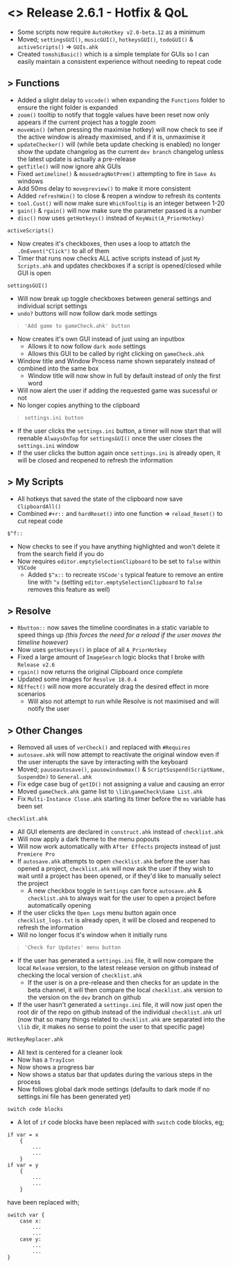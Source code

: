 # <> Release 2.6.1 - Hotfix & QoL
- Some scripts now require `AutoHotkey v2.0-beta.12` as a minimum
- Moved; `settingsGUI()`, `musicGUI()`, `hotkeysGUI()`, `todoGUI()` &  `activeScripts()` => `GUIs.ahk`
- Created `tomshiBasic()` which is a simple template for GUIs so I can easily maintain a consistent experience without needing to repeat code

## > Functions
- Added a slight delay to `vscode()` when expanding the `Functions` folder to ensure the right folder is expanded
- `zoom()` tooltip to notify that toggle values have been reset now only appears if the current project has a toggle zoom
- `moveWin()` (when pressing the maximise hotkey) will now check to see if the active window is already maximised, and if it is, unmaximise it
- `updateChecker()` will (while beta update checking is enabled) no longer show the update changelog as the current `dev branch` changelog unless the latest update is actually a pre-release
- `getTitle()` will now ignore ahk GUIs
- Fixed `aetimeline()` & `mousedragNotPrem()` attempting to fire in `Save As` windows
- Add 50ms delay to `movepreview()` to make it more consistent
- Added `refreshWin()` to close & reopen a window to refresh its contents
- `tool.Cust()` will now make sure `WhichTooltip` is an integer between 1-20
- `gain()` & `rgain()` will now make sure the parameter passed is a number
- `disc()` now uses `getHotkeys()` instead of `KeyWait(A_PriorHotkey)`

`activeScripts()`
- Now creates it's checkboxes, then uses a loop to attatch the `.OnEvent("Click")` to all of them
- Timer that runs now checks ALL active scripts instead of just `My Scripts.ahk` and updates checkboxes if a script is opened/closed while GUI is open

`settingsGUI()`
- Will now break up toggle checkboxes between general settings and individual script settings
- `undo?` buttons will now follow dark mode settings

> `'Add game to gameCheck.ahk' button`
- Now creates it's own GUI instead of just using an inputbox
    - Allows it to now follow `dark mode` settings
    - Allows this GUI to be called by right clicking on `gameCheck.ahk`
- Window title and Window Process name shown separately instead of combined into the same box
    - Window title will now show in full by default instead of only the first word
- Will now alert the user if adding the requested game was sucessful or not
- No longer copies anything to the clipboard

> `settings.ini button`
- If the user clicks the `settings.ini` button, a timer will now start that will reenable `AlwaysOnTop` for `settingsGUI()` once the user closes the `settings.ini` window
- If the user clicks the button again once `settings.ini` is already open, it will be closed and reopened to refresh the information

## > My Scripts
- All hotkeys that saved the state of the clipboard now save `ClipboardAll()`
- Combined `#+r::` and `hardReset()` into one function => `reload_Reset()` to cut repeat code

`$^f::`
- Now checks to see if you have anything highlighted and won't delete it from the search field if you do
- Now requires `editor.emptySelectionClipboard` to be set to `false` within `VSCode`
    - Added `$^x::` to recreate `VSCode's` typical feature to remove an entire line with `^x` (setting `editor.emptySelectionClipboard` to `false` removes this feature as well)

## > Resolve
- `Rbutton::` now saves the timeline coordinates in a static variable to speed things up *(this forces the need for a reload if the user moves the timeline however)*
- Now uses `getHotkeys()` in place of all `A_PriorHotkey`
- Fixed a large amount of `ImageSearch` logic blocks that I broke with `Release v2.6`
- `rgain()` now returns the original Clipboard once complete
- Updated some images for `Resolve 18.0.4`
- `REffect()` will now more accurately drag the desired effect in more scenarios
    - Will also not attempt to run while Resolve is not maximised and will notify the user

## > Other Changes
- Removed all uses of `verCheck()` and replaced with `#Requires`
- `autosave.ahk` will now attempt to reactivate the original window even if the user interupts the save by interacting with the keyboard
- Moved; `pauseautosave()`, `pausewindowmax()` & `ScriptSuspend(ScriptName, SuspendOn)` to `General.ahk`
- Fix edge case bug of `getID()` not assigning a value and causing an error
- Moved `gameCheck.ahk` game list to `\lib\gameCheck\Game List.ahk`
- Fix `Multi-Instance Close.ahk` starting its timer before the `ms` variable has been set

`checklist.ahk`
- All GUI elements are declared in `construct.ahk` instead of `checklist.ahk`
- Will now apply a dark theme to the menu popouts
- Will now work automatically with `After Effects` projects instead of just `Premiere Pro`
- If `autosave.ahk` attempts to open `checklist.ahk` before the user has opened a project, `checklist.ahk` will now ask the user if they wish to wait until a project has been opened, or if they'd like to manually select the project
    - A new checkbox toggle in `Settings` can force `autosave.ahk` & `checklist.ahk` to always wait for the user to open a project before automatically opening
- If the user clicks the `Open Logs` menu button again once `checklist_logs.txt` is already open, it will be closed and reopened to refresh the information
- Will no longer focus it's window when it initially runs

> `'Check for Updates' menu button`
- If the user has generated a `settings.ini` file, it will now compare the local `Release` version, to the latest release version on github instead of checking the local version of `checklist.ahk`
    - If the user is on a pre-release and then checks for an update in the beta channel, it will then compare the local `checklist.ahk` version to the version on the `dev` branch on github
- If the user hasn't generated a `settings.ini` file, it will now just open the root dir of the repo on github instead of the individual `checklist.ahk` url (now that so many things related to `checklist.ahk` are separated into the `\lib` dir, it makes no sense to point the user to that specific page)

`HotkeyReplacer.ahk`
- All text is centered for a cleaner look
- Now has a `TrayIcon`
- Now shows a progress bar
- Now shows a status bar that updates during the various steps in the process
- Now follows global dark mode settings (defaults to dark mode if no settings.ini file has been generated yet)

`switch code blocks`
- A lot of `if` code blocks have been replaced with `switch` code blocks, eg; 
```autoit
if var = x
    {
        ...
        ...
    }
if var = y
    {
        ...
        ...
    }
```
have been replaced with;
```autoit
switch var {
    case x:
        ...
        ...
    case y:
        ...
        ...
}
```